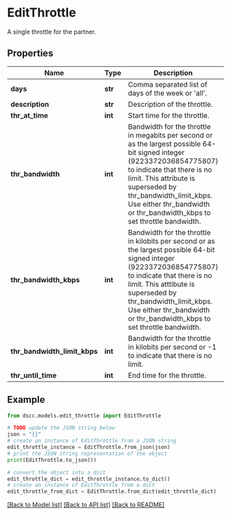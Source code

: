 # EditThrottle

A single throttle for the partner.

## Properties

Name | Type | Description | Notes
------------ | ------------- | ------------- | -------------
**days** | **str** | Comma separated list of days of the week or &#39;all&#39;. | [optional] 
**description** | **str** | Description of the throttle. | [optional] 
**thr_at_time** | **int** | Start time for the throttle. | [optional] 
**thr_bandwidth** | **int** | Bandwidth for the throttle in megabits per second or as the largest possible 64-bit signed integer (9223372036854775807) to indicate that there is no limit. This attribute is superseded by thr_bandwidth_limit_kbps. Use either thr_bandwidth or thr_bandwidth_kbps to set throttle bandwidth. | [optional] 
**thr_bandwidth_kbps** | **int** | Bandwidth for the throttle in kilobits per second or as the largest possible 64-bit signed integer (9223372036854775807) to indicate that there is no limit. This atttibute is superseded by thr_bandwidth_limit_kbps. Use either thr_bandwidth or thr_bandwidth_kbps to set throttle bandwidth. | [optional] 
**thr_bandwidth_limit_kbps** | **int** | Bandwidth for the throttle in kilobits per second or -1 to indicate that there is no limit. | [optional] 
**thr_until_time** | **int** | End time for the throttle. | [optional] 

## Example

```python
from dscc.models.edit_throttle import EditThrottle

# TODO update the JSON string below
json = "{}"
# create an instance of EditThrottle from a JSON string
edit_throttle_instance = EditThrottle.from_json(json)
# print the JSON string representation of the object
print(EditThrottle.to_json())

# convert the object into a dict
edit_throttle_dict = edit_throttle_instance.to_dict()
# create an instance of EditThrottle from a dict
edit_throttle_from_dict = EditThrottle.from_dict(edit_throttle_dict)
```
[[Back to Model list]](../README.md#documentation-for-models) [[Back to API list]](../README.md#documentation-for-api-endpoints) [[Back to README]](../README.md)


